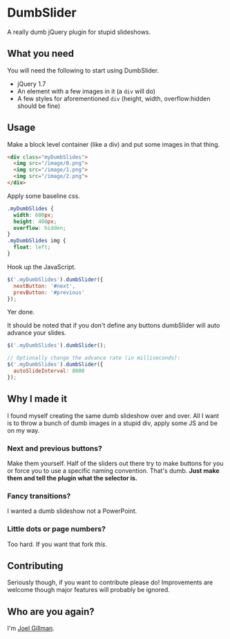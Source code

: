 DumbSlider
=============

A really dumb jQuery plugin for stupid slideshows.

What you need
------------

You will need the following to start using DumbSlider.

* jQuery 1.7
* An element with a few images in it (a `div` will do)
* A few styles for aforementioned `div`
  (height, width, overflow:hidden should be fine)

Usage
------------

Make a block level container (like a div) and put some images in that thing.
```html
<div class="myDumbSlides">
  <img src="/image/0.png">
  <img src="/image/1.png">
  <img src="/image/2.png">
</div>
```

Apply some baseline css.
```css
.myDumbSlides {
  width: 600px;
  height: 400px;
  overflow: hidden;
}
.myDumbSlides img {
  float: left;
}
```

Hook up the JavaScript.
```javascript
$('.myDumbSlides').dumbSlider({
  nextButton: '#next',
  prevButton: '#previous'
});
```

Yer done.

It should be noted that if you don't define any buttons dumbSlider will auto advance your slides.
```javascript
$('.myDumbSlides').dumbSlider();

// Optionally change the advance rate (in milliseconds):
$('.myDumbSlides').dumbSlider({
  autoSlideInterval: 8000
});
```

Why I made it
------------

I found myself creating the same dumb slideshow over and over. All I
want is to throw a bunch of dumb images in a stupid div, apply some JS
and be on my way.

### Next and previous buttons?

Make them yourself. Half of the sliders out there try to make buttons
for you or force you to use a specific naming convention. That's dumb.
**Just make them and tell the plugin what the selector is.**

### Fancy transitions?

I wanted a dumb slideshow not a PowerPoint.

### Little dots or page numbers?

Too hard. If you want that fork *this*.

Contributing
------------

Seriously though, if you want to contribute please do! Improvements
are welcome though major features will probably be ignored.

Who are you again?
------------

I'm [Joel Gillman](http://joelgillman.com/).
